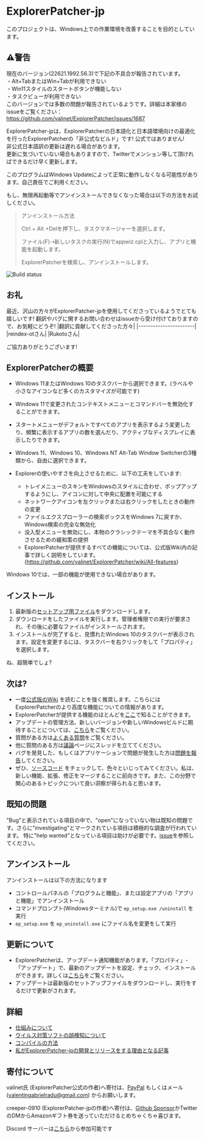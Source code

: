 # ExplorerPatcher-jp
このプロジェクトは、Windows上での作業環境を改善することを目的としています。  

## ⚠️警告
現在のバージョン(22621.1992.56.3)で下記の不具合が報告されています。  
・Alt+TabまたはWin+Tabが利用できない  
・Win11スタイルのスタートボタンが機能しない  
・タスクビューが利用できない  
このバージョンでは多数の問題が報告されているようです。詳細は本家様のissueをご覧ください：https://github.com/valinet/ExplorerPatcher/issues/1687  
  
ExplorerPatcher-jpは、ExplorerPatcherの日本語化と日本語環境向けの最適化を行ったExplorerPatcherの「非公式なビルド」です! 公式ではありません!  
非公式日本語訳の更新は遅れる場合があります。  
更新に気づいていない場合もありますので、Twitterでメンション等して頂ければできるだけ早く更新します。

このプログラムはWindows Updateによって正常に動作しなくなる可能性があります。自己責任でご利用ください。

もし、無限再起動等でアンインストールできなくなった場合は以下の方法をお試しください。

> アンインストール方法
>
> Ctrl + Alt +Delを押下し、タスクマネージャーを選択します。
>
> ファイル(F)⇢新しいタスクの実行(N)でappwiz.cplと入力し、アプリと機能を起動します。
>
> ExplorerPatcherを検索し、アンインストールします。

![Build status](https://github.com/valinet/ExplorerPatcher/actions/workflows/build.yml/badge.svg)

## お礼

最近、沢山の方々がExplorerPatcher-jpを使用してくださっているようでとても嬉しいです!
翻訳やバグに関するお問い合わせはissueから受け付けておりますので、お気軽にどうぞ!
|翻訳に貢献してくださった方々|
|-----------------------|
|reindex-otさん|
|Rukotoさん|

ご協力ありがとうございます!

## ExplorerPatcherの概要

* Windows 11またはWindows 10のタスクバーから選択できます。(ラベルや小さなアイコンなど多くのカスタマイズが可能です)
* Windows 11で変更されたコンテキストメニューとコマンドバーを無効化することができます。
* スタートメニューがデフォルトですべてのアプリを表示するよう変更したり、頻繁に表示するアプリの数を選んだり、アクティブなディスプレイに表示したりできます。
* Windows 11、Windows 10、Windows NT Alt-Tab Window Switcherの3種類から、自由に選択できます。

* Explorerの使いやすさを向上させるために、以下の工夫をしています:
  * トレイメニューのスキンをWindowsのスタイルに合わせ、ポップアップするようにし、アイコンに対して中央に配置を可能にする
  * ネットワークアイコンを左クリックまたは右クリックをしたときの動作の変更
  * ファイルエクスプローラーの検索ボックスをWindows 7に戻すか、Windows検索の完全な無効化
  * 没入型メニューを無効にし、本物のクラシックテーマを不具合なく動作させるための緩和策の提供
  * ExplorerPatcherが提供するすべての機能については、公式版Wiki内の記事で詳しく説明をしています。(https://github.com/valinet/ExplorerPatcher/wiki/All-features)

Windows 10では、一部の機能が使用できない場合があります。

## インストール

1. 最新版の[セットアップ用ファイル](https://github.com/creeper-0910/ExplorerPatcher-jp/releases/latest/download/ep_setup.exe)をダウンロードします。
2. ダウンロードをしたファイルを実行します。管理者権限での実行が要求され、その後に必要なファイルがインストールされます。
3. インストールが完了すると、見慣れたWindows 10のタスクバーが表示されます。設定を変更するには、タスクバーを右クリックをして「プロパティ」を選択します。

ね、超簡単でしょ?

## 次は?

* 一度[公式版のWiki](https://github.com/valinet/ExplorerPatcher/wiki) を読むことを強く推奨します。こちらにはExplorerPatcherのより高度な機能についての情報があります。
* ExplorerPatcherが提供する機能のほとんどを[ここ](https://github.com/valinet/ExplorerPatcher/wiki/All-features)で知ることができます。
* アップデートの管理方法、新しいバージョンや新しいWindowsビルドに期待することについては、[こちら](https://github.com/valinet/ExplorerPatcher/wiki/Configure-updates)をご覧ください。
* 質問がある方は[よくある質問](https://github.com/valinet/ExplorerPatcher/wiki/Frequently-asked-questions)をご覧ください。
* 他に質問のある方は[議論](https://github.com/valinet/ExplorerPatcher/discussions)ページにスレッドを立ててください。
* バグを発見した、もしくはアプリケーションで問題が発生した方は[問題を報告](https://github.com/valinet/ExplorerPatcher/wiki/Reporting-problems)してください。
* ぜひ、[ソースコード](https://github.com/valinet/ExplorerPatcher/tree/master) をチェックして、色々といじってみてください。私は、新しい機能、拡張、修正をマージすることに前向きです。また、この分野で関心のあるトピックについて良い洞察が得られると思います。

## 既知の問題

"Bug"と表示されている項目の中で、"open"になっていない物は既知の問題です。さらに"investigating"とマークされている項目は積極的な調査が行われています。
特に"help wanted"となっている項目は助けが必要です。[issue](https://github.com/valinet/ExplorerPatcher/issues)を参照してください。

## アンインストール
アンインストールは以下の方法になります
* コントロールパネルの「プログラムと機能」、または設定アプリの「アプリと機能」でアンインストール
* コマンドプロンプト(Windowsターミナル)で `ep_setup.exe /uninstall` を実行
* `ep_setup.exe` を `ep_uninstall.exe` にファイル名を変更をして実行

## 更新について

* ExplorerPatcherは、アップデート通知機能があります。「プロパティ」-「アップデート」で、最新のアップデートを設定、チェック、インストールができます。詳しくは[こちら](https://github.com/valinet/ExplorerPatcher/wiki/Configure-updates)をご覧ください。
* アップデートは最新版のセットアップファイルをダウンロードし、実行をするだけで更新がされます。

## 詳細

* [仕組みについて](https://github.com/valinet/ExplorerPatcher/wiki/How-does-it-work)
* [ウイルス対策ソフトの誤検知について](https://github.com/valinet/ExplorerPatcher/wiki/Antivirus-false-positives)
* [コンパイルの方法](https://github.com/valinet/ExplorerPatcher/wiki/Compiling)
* [私がExplorerPatcher-jpの開発とリリースをする理由となる記事](https://www.naporitansushi.com/ep11-japanese/)

## 寄付について
valinet氏 (ExplorerPatcher公式の作者)へ寄付は、[PayPal](https://www.paypal.com/donate?business=valentingabrielradu%40gmail.com&no_recurring=0&item_name=ExplorerPatcher&currency_code=EUR) もしくはメール(valentingabrielradu@gmail.com) からお願いします。

creeper-0910 (ExplorerPatcher-jpの作者)へ寄付は、[Github Sponsor](https://github.com/sponsors/creeper-0910)かTwitterのDMからAmazonギフト券を送っていただけるとめちゃくちゃ喜びます。

Discord サーバーは[こちら](https://discord.gg/gsPcfqHTD2)から参加可能です